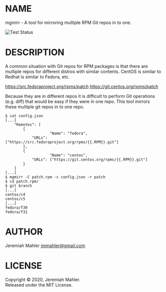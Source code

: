 # NAME

mgmirr - A tool for mirroring multiple RPM Git repos in to one.

![Test Status](https://github.com/jmahler/mgmirr/workflows/Tests/badge.svg)

# DESCRIPTION

A common situation with Git repos for RPM packages is that there
are multiple repos for different distros with similar contents.
CentOS is similar to Redhat is similar to Fedora, etc.

  https://src.fedoraproject.org/rpms/patch
  https://git.centos.org/rpms/patch

Because they are in different repos it is difficult to perform
Git operations (e.g. diff) that would be easy if they were in
one repo.  This tool mirrors these multiple git repos in to
one repo.


    $ cat config.json
    [...]
        "Remotes": [
            {
                        "Name": "fedora",
                "URLs": ["https://src.fedoraproject.org/rpms/{{.RPM}}.git"]
            },
            {
                        "Name": "centos",
                "URLs": ["https://git.centos.org/rpms/{{.RPM}}.git"]
            }
        ]
    [...]
    $ mgmirr -C patch.rpm -c config.json -r patch
    $ cd patch.rpm/
    $ git branch
    [...]
    centos/c4
    centos/c5
    [...]
    fedora/f30
    fedora/f31

# AUTHOR

Jeremiah Mahler <jmmahler@gmail.com>

# LICENSE

Copyright &copy; 2020, Jeremiah Mahler.<br>
Released under the MIT License.
